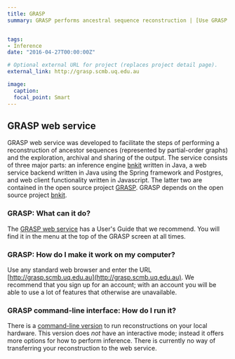 ```yaml
---
title: GRASP
summary: GRASP performs ancestral sequence reconstruction | [Use GRASP now](http://grasp.scmb.uq.edu.au) | [Link to repository](http://github.com/bodenlab/grasp)


tags:
- Inference
date: "2016-04-27T00:00:00Z"

# Optional external URL for project (replaces project detail page).
external_link: http://grasp.scmb.uq.edu.au

image:
  caption:
  focal_point: Smart
---
```

## GRASP web service

GRASP web service was developed to facilitate the steps of performing a reconstruction of ancestor sequences (represented by partial-order graphs) and the exploration, archival and sharing of the output. The service consists of three major parts: an inference engine [bnkit](https://github.com/bodenlab/bnkit) written in Java, a web service backend written in Java using the Spring framework and Postgres, and web client functionality written in Javascript. The latter two are contained in the open source project [GRASP](https://github.com/bodenlab/GRASP). GRASP depends on the open source project [bnkit](https://github.com/bodenlab/bnkit).

### GRASP: What can it do?

The [GRASP web service](http://grasp.scmb.uq.edu.au) has a User's Guide that we recommend. You will find it in the menu at the top of the GRASP screen at all times.

### GRASP: How do I make it work on my computer?

Use any standard web browser and enter the URL [http://grasp.scmb.uq.edu.au](http://grasp.scmb.uq.edu.au). We recommend that you sign up for an account; with an account you will be able to use a lot of features that otherwise are unavailable.

### GRASP command-line interface: How do I run it? 

There is a [command-line version]() to run reconstructions on your local hardware. This version does _not_ have an interactive mode; instead it offers more options for how to perform inference. There is currently no way of transferring your reconstruction to the web service.